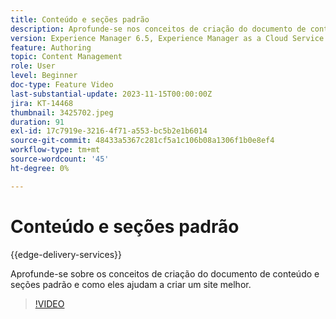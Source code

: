 ```yaml
---
title: Conteúdo e seções padrão
description: Aprofunde-se nos conceitos de criação do documento de conteúdo e seções padrão.
version: Experience Manager 6.5, Experience Manager as a Cloud Service
feature: Authoring
topic: Content Management
role: User
level: Beginner
doc-type: Feature Video
last-substantial-update: 2023-11-15T00:00:00Z
jira: KT-14468
thumbnail: 3425702.jpeg
duration: 91
exl-id: 17c7919e-3216-4f71-a553-bc5b2e1b6014
source-git-commit: 48433a5367c281cf5a1c106b08a1306f1b0e8ef4
workflow-type: tm+mt
source-wordcount: '45'
ht-degree: 0%

---
```


# Conteúdo e seções padrão

{{edge-delivery-services}}

Aprofunde-se sobre os conceitos de criação do documento de conteúdo e seções padrão e como eles ajudam a criar um site melhor.

>[!VIDEO](https://video.tv.adobe.com/v/3437980/?learn=on&captions=por_br)
